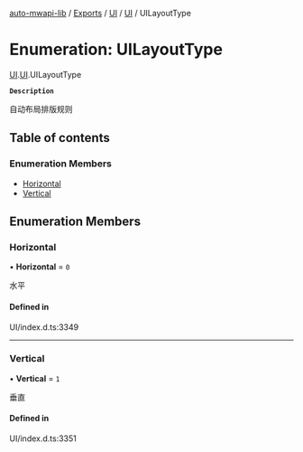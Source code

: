 [auto-mwapi-lib](../README.md) / [Exports](../modules.md) / [UI](../modules/UI.md) / [UI](../modules/UI.UI.md) / UILayoutType

# Enumeration: UILayoutType

[UI](../modules/UI.md).[UI](../modules/UI.UI.md).UILayoutType

**`Description`**

自动布局排版规则

## Table of contents

### Enumeration Members

- [Horizontal](UI.UI.UILayoutType.md#horizontal)
- [Vertical](UI.UI.UILayoutType.md#vertical)

## Enumeration Members

### Horizontal

• **Horizontal** = `0`

水平

#### Defined in

UI/index.d.ts:3349

---

### Vertical

• **Vertical** = `1`

垂直

#### Defined in

UI/index.d.ts:3351
